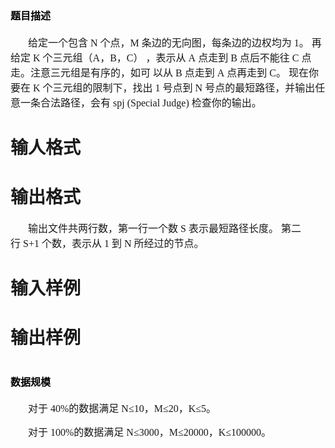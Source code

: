 

# </span><span style="color:#000000;font-weight:bold;font-size:12.0000pt;font-family:&#39;宋体&#39;;">题目描述</span><span style="color:#000000;font-weight:bold;font-size:12.0000pt;font-family:&#39;宋体&#39;;">


<p style="text-indent:21.0000pt;">
<span style="font-size:12.0000pt;font-family:&#39;宋体&#39;;">给定一个包含</span><span style="font-size:12.0000pt;font-family:&#39;Times New Roman&#39;;"> N </span><span style="font-size:12.0000pt;font-family:&#39;宋体&#39;;">个点，</span><span style="font-size:12.0000pt;font-family:&#39;Times New Roman&#39;;">M </span><span style="font-size:12.0000pt;font-family:&#39;宋体&#39;;">条边的无向图，每条边的边权均为</span><span style="font-size:12.0000pt;font-family:&#39;Times New Roman&#39;;"> 1</span><span style="font-size:12.0000pt;font-family:&#39;宋体&#39;;">。</span><span style="font-size:12.0000pt;font-family:&#39;Times New Roman&#39;;"> </span><span style="font-size:12.0000pt;font-family:&#39;宋体&#39;;">再给定</span><span style="font-size:12.0000pt;font-family:&#39;Times New Roman&#39;;"> K </span><span style="font-size:12.0000pt;font-family:&#39;宋体&#39;;">个三元组（</span><span style="font-size:12.0000pt;font-family:&#39;Times New Roman&#39;;">A</span><span style="font-size:12.0000pt;font-family:&#39;宋体&#39;;">，</span><span style="font-size:12.0000pt;font-family:&#39;Times New Roman&#39;;">B</span><span style="font-size:12.0000pt;font-family:&#39;宋体&#39;;">，</span><span style="font-size:12.0000pt;font-family:&#39;Times New Roman&#39;;">C</span><span style="font-size:12.0000pt;font-family:&#39;宋体&#39;;">）</span><span style="font-size:12.0000pt;font-family:&#39;Times New Roman&#39;;"> </span><span style="font-size:12.0000pt;font-family:&#39;宋体&#39;;">，表示从</span><span style="font-size:12.0000pt;font-family:&#39;Times New Roman&#39;;"> A </span><span style="font-size:12.0000pt;font-family:&#39;宋体&#39;;">点走到</span><span style="font-size:12.0000pt;font-family:&#39;Times New Roman&#39;;"> B </span><span style="font-size:12.0000pt;font-family:&#39;宋体&#39;;">点后不能往</span><span style="font-size:12.0000pt;font-family:&#39;Times New Roman&#39;;"> C </span><span style="font-size:12.0000pt;font-family:&#39;宋体&#39;;">点走。注意三元组是有序的，如可</span><span style="font-size:12.0000pt;font-family:&#39;Times New Roman&#39;;"> </span><span style="font-size:12.0000pt;font-family:&#39;宋体&#39;;">以从</span><span style="font-size:12.0000pt;font-family:&#39;Times New Roman&#39;;"> B </span><span style="font-size:12.0000pt;font-family:&#39;宋体&#39;;">点走到</span><span style="font-size:12.0000pt;font-family:&#39;Times New Roman&#39;;"> A </span><span style="font-size:12.0000pt;font-family:&#39;宋体&#39;;">点再走到</span><span style="font-size:12.0000pt;font-family:&#39;Times New Roman&#39;;"> C</span><span style="font-size:12.0000pt;font-family:&#39;宋体&#39;;">。</span><span style="font-size:12.0000pt;font-family:&#39;Times New Roman&#39;;"> </span><span style="font-size:12.0000pt;font-family:&#39;宋体&#39;;">现在你要在</span><span style="font-size:12.0000pt;font-family:&#39;Times New Roman&#39;;"> K </span><span style="font-size:12.0000pt;font-family:&#39;宋体&#39;;">个三元组的限制下，找出</span><span style="font-size:12.0000pt;font-family:&#39;Times New Roman&#39;;"> 1 </span><span style="font-size:12.0000pt;font-family:&#39;宋体&#39;;">号点到</span><span style="font-size:12.0000pt;font-family:&#39;Times New Roman&#39;;"> N </span><span style="font-size:12.0000pt;font-family:&#39;宋体&#39;;">号点的最短路径，并输出任意一条合法路径，会有</span><span style="font-size:12.0000pt;font-family:&#39;Times New Roman&#39;;"> spj (Special Judge) </span><span style="font-size:12.0000pt;font-family:&#39;宋体&#39;;">检查你的输出。</span> 
</p>

# 输人格式



# 输出格式


<p style="text-indent:21.0000pt;">
<span style="font-size:12.0000pt;font-family:&#39;宋体&#39;;">输出文件共两行数，第一行一个数</span><span style="font-size:12.0000pt;font-family:&#39;Times New Roman&#39;;"> S </span><span style="font-size:12.0000pt;font-family:&#39;宋体&#39;;">表示最短路径长度。</span><span style="font-size:12.0000pt;font-family:&#39;Times New Roman&#39;;"> </span><span style="font-size:12.0000pt;font-family:&#39;宋体&#39;;">第二行</span><span style="font-size:12.0000pt;font-family:&#39;Times New Roman&#39;;"> S+1 </span><span style="font-size:12.0000pt;font-family:&#39;宋体&#39;;">个数，表示从</span><span style="font-size:12.0000pt;font-family:&#39;Times New Roman&#39;;"> 1 </span><span style="font-size:12.0000pt;font-family:&#39;宋体&#39;;">到</span><span style="font-size:12.0000pt;font-family:&#39;Times New Roman&#39;;"> N </span><span style="font-size:12.0000pt;font-family:&#39;宋体&#39;;">所经过的节点。</span><span style="color:#000000;font-size:12.0000pt;font-family:&#39;宋体&#39;;"></span> 
</p>

# 输入样例



# 输出样例



# </span><span style="color:#000000;font-weight:bold;font-size:12.0000pt;font-family:&#39;宋体&#39;;">数据规模</span><span style="color:#000000;font-weight:bold;font-size:12.0000pt;font-family:&#39;宋体&#39;;">


<p style="text-indent:21.0000pt;">
<span style="font-size:12.0000pt;font-family:&#39;宋体&#39;;">对于</span><span style="font-size:12.0000pt;font-family:&#39;Times New Roman&#39;;"> 40%</span><span style="font-size:12.0000pt;font-family:&#39;宋体&#39;;">的数据满足</span><span style="font-size:12.0000pt;font-family:&#39;Times New Roman&#39;;"> N</span><span style="font-size:12.0000pt;font-family:&#39;宋体&#39;;">≤</span><span style="font-size:12.0000pt;font-family:&#39;Times New Roman&#39;;">10</span><span style="font-size:12.0000pt;font-family:&#39;宋体&#39;;">，</span><span style="font-size:12.0000pt;font-family:&#39;Times New Roman&#39;;">M</span><span style="font-size:12.0000pt;font-family:&#39;宋体&#39;;">≤</span><span style="font-size:12.0000pt;font-family:&#39;Times New Roman&#39;;">20</span><span style="font-size:12.0000pt;font-family:&#39;宋体&#39;;">，</span><span style="font-size:12.0000pt;font-family:&#39;Times New Roman&#39;;">K</span><span style="font-size:12.0000pt;font-family:&#39;宋体&#39;;">≤</span><span style="font-size:12.0000pt;font-family:&#39;Times New Roman&#39;;">5</span><span style="font-size:12.0000pt;font-family:&#39;宋体&#39;;">。</span><span style="font-size:12.0000pt;font-family:&#39;Times New Roman&#39;;"> </span><span style="font-size:12.0000pt;font-family:&#39;Times New Roman&#39;;"></span> 
</p>
<p style="text-indent:21.0000pt;">
<span style="font-size:12.0000pt;font-family:&#39;宋体&#39;;">对于</span><span style="font-size:12.0000pt;font-family:&#39;Times New Roman&#39;;"> 100%</span><span style="font-size:12.0000pt;font-family:&#39;宋体&#39;;">的数据满足</span><span style="font-size:12.0000pt;font-family:&#39;Times New Roman&#39;;"> N</span><span style="font-size:12.0000pt;font-family:&#39;宋体&#39;;">≤</span><span style="font-size:12.0000pt;font-family:&#39;Times New Roman&#39;;">3000</span><span style="font-size:12.0000pt;font-family:&#39;宋体&#39;;">，</span><span style="font-size:12.0000pt;font-family:&#39;Times New Roman&#39;;">M</span><span style="font-size:12.0000pt;font-family:&#39;宋体&#39;;">≤</span><span style="font-size:12.0000pt;font-family:&#39;Times New Roman&#39;;">20000</span><span style="font-size:12.0000pt;font-family:&#39;宋体&#39;;">，</span><span style="font-size:12.0000pt;font-family:&#39;Times New Roman&#39;;">K</span><span style="font-size:12.0000pt;font-family:&#39;宋体&#39;;">≤</span><span style="font-size:12.0000pt;font-family:&#39;Times New Roman&#39;;">100000</span><span style="font-size:12.0000pt;font-family:&#39;宋体&#39;;">。</span><span style="font-size:12.0000pt;font-family:&#39;Times New Roman&#39;;"></span> 
</p>
